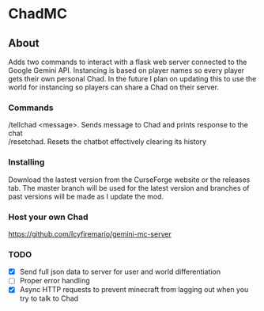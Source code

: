 # ChadMC

## About

Adds two commands to interact with a flask web server connected to the Google Gemini API.
Instancing is based on player names so every player gets their own personal Chad. In the future I plan on updating this to use the world for instancing so players can share a Chad on their server.

### Commands

/tellchad \<message>. Sends message to Chad and prints response to the chat\
/resetchad. Resets the chatbot effectively clearing its history

### Installing
Download the lastest version from the CurseForge website or the releases tab.
The master branch will be used for the latest version and branches of past versions will be made as I update the mod.

### Host your own Chad
https://github.com/Icyfiremario/gemini-mc-server

### TODO
- [x] Send full json data to server for user and world differentiation
- [ ] Proper error handling
- [x] Async HTTP requests to prevent minecraft from lagging out when you try to talk to Chad
